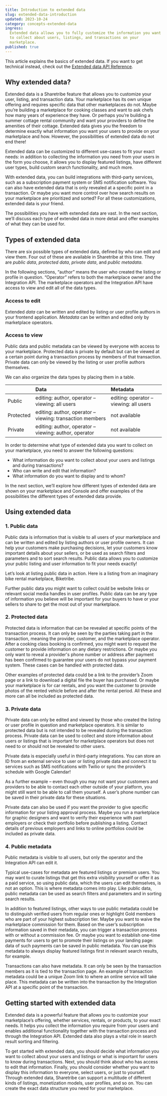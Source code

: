 ```yaml
---
title: Introduction to extended data
slug: extended-data-introduction
updated: 2023-10-24
category: concepts-extended-data
ingress:
  Extended data allows you to fully customize the information you want
  to collect about users, listings, and transactions on your
  marketplace.
published: true
---
```


This article explains the basics of extended data. If you want to get
technical instead, check out the
[Extended data API Reference](/references/extended-data/).

## Why extended data?

Extended data is a Sharetribe feature that allows you to customize your
user, listing, and transaction data. Your marketplace has its own unique
offering and requires specific data that other marketplaces do not.
Maybe you’re building a marketplace for cooking classes and want to ask
chefs how many years of experience they have. Or perhaps you’re building
a summer cottage rental community and want your providers to define the
amenities of their cottage. Extended data gives you the freedom to
determine exactly what information you want your users to provide on
your marketplace and how. However, the possibilities of extended data do
not end there!

Extended data can be customized to different use-cases to fit your exact
needs: in addition to collecting the information you need from your
users in the form you choose, it allows you to display featured
listings, have different user types, build custom search functionality,
and much more.

With extended data, you can build integrations with third-party
services, such as a subscription payment system or SMS notification
software. You can also have extended data that is only revealed at a
specific point in a transaction. Or maybe you want more control over how
search results on your marketplace are prioritized and sorted? For all
these customizations, extended data is your friend.

The possibilities you have with extended data are vast. In the next
section, we’ll discuss each type of extended data in more detail and
offer examples of what they can be used for.

## Types of extended data

There are six possible types of extended data, defined by who can edit
and view them. Four out of these are available in Sharetribe at this
time. They are _public data_, _protected data_, _private data_, and
_public metadata_.

In the following sections, “author” means the user who created the
listing or profile in question. “Operator” refers to both the
marketplace owner and the Integration API. The marketplace operators and
the Integration API have access to view and edit all of the data types.

### Access to edit

Extended _data_ can be written and edited by listing or user profile
authors in your frontend application. _Metadata_ can be written and
edited only by marketplace operators.

### Access to view

Public data and public metadata can be viewed by everyone with access to
your marketplace. Protected data is private by default but can be viewed
at a certain point during a transaction process by members of that
transaction. Private data can only be viewed by the listing or user
profile authors themselves.

We can also organize the data types by placing them in a table.

|           | Data                                                     | Metadata                               |
| :-------- | :------------------------------------------------------- | :------------------------------------- |
| Public    | editing: author, operator – viewing: all users           | editing: operator – viewing: all users |
| Protected | editing: author, operator – viewing: transaction members | not available                          |
| Private   | editing: author, operator – viewing: author, operator    | not available                          |

In order to determine what type of extended data you want to collect on
your marketplace, you need to answer the following questions:

- What information do you want to collect about your users and listings
  and during transactions?
- Who can write and edit that information?
- What information do you want to display and to whom?

In the next section, we’ll explore how different types of extended data
are shown on your marketplace and Console and offer examples of the
possibilities the different types of extended data provide.

## Using extended data

### 1. Public data

Public data is information that is visible to all users of your
marketplace and can be written and edited by listing authors or user
profile owners. It can help your customers make purchasing decisions,
let your customers know important details about your sellers, or be used
as search filters and parameters and to sort search results. Public data
allows you to customize your public listing and user information to fit
your needs exactly!

Let’s look at listing public data in action. Here is a listing from an
imaginary bike rental marketplace, Biketribe.

<publicextendeddatacarousel title="Examples of public extended data">

</publicextendeddatacarousel>

Further public data you might want to collect could be website links or
relevant social media handles in user profiles. Public data can be any
type of information you believe will be important for your buyers to
have or your sellers to share to get the most out of your marketplace.

### 2. Protected data

Protected data is information that can be revealed at specific points of
the transaction process. It can only be seen by the parties taking part
in the transaction, meaning the provider, customer, and the marketplace
operator. After a cooking class booking is confirmed, you might want to
request the customer to provide information on any dietary restrictions.
Or maybe you only want to reveal a provider's phone number or address
after payment has been confirmed to guarantee your users do not bypass
your payment system. These cases can be handled with protected data.

Other examples of protected data could be a link to the provider’s Zoom
page or a link to download a digital file the buyer has purchased. Or
maybe your marketplace is for car rentals, and you want the customer to
provide photos of the rented vehicle before and after the rental period.
All these and more can all be included as protected data.

### 3. Private data

Private data can only be edited and viewed by those who created the
listing or user profile in question and marketplace operators. It is
similar to protected data but is not intended to be revealed during the
transaction process. Private data can be used to collect and store
information about users or listings that is important for marketplace
operators but does not need to or should not be revealed to other users.

Private data is especially useful in third-party integrations. You can
store an ID from an external service to user or listing private data and
connect it to services such as SMS notifications with Twilio or sync the
provider’s schedule with Google Calendar!

As a further example – even though you may not want your customers and
providers to be able to contact each other outside of your platform, you
might still want to be able to call them yourself. A user’s phone number
can be saved in their private data for these situations.

Private data can also be used if you want the provider to give specific
information for your listing approval process. Maybe you run a
marketplace for graphic designers and want to verify their experience
with past employers or check their portfolio before publishing a
listing. Contact details of previous employers and links to online
portfolios could be included as private data.

### 4. Public metadata

Public metadata is visible to all users, but only the operator and the
Integration API can edit it.

<plan tier="extend" feature="Access to Integration API"></plan>

Typical use-cases for metadata are featured listings or premium users.
You may want to curate listings that get this extra visibility yourself
or offer it as a paid service, so using public data, which the users can
edit themselves, is not an option. This is where metadata comes into
play. Like public data, public metadata can be used as search filters
and parameters and in sorting search results.

In addition to featured listings, other ways to use public metadata
could be to distinguish verified users from regular ones or highlight
Gold members who are part of your highest subscription tier. Maybe you
want to waive the marketplace commission for them. Based on the user’s
subscription information saved in their metadata, you can trigger a
transaction process with or without a commission fee. Or maybe you want
to establish one-time payments for users to get to promote their
listings on your landing page: data of such payments can be saved in
public metadata. You can use this metadata to always display featured
listings first in relevant search results, for example.

Transactions can also have metadata. It can only be seen by the
transaction members as it is tied to the transaction page. An example of
transaction metadata could be a unique Zoom link to where an online
service will take place. This metadata can be written into the
transaction by the Integration API at a specific point of the
transaction.

## Getting started with extended data

Extended data is a powerful feature that allows you to customize your
marketplace’s offering, whether services, rentals, or products, to your
exact needs. It helps you collect the information you require from your
users and enables additional functionality together with the transaction
process and through the Integration API. Extended data also plays a
vital role in search result sorting and filtering.

To get started with extended data, you should decide what information
you want to collect about your users and listings or what is important
for users to know during transactions. Next, you should think about who
has access to edit that information. Finally, you should consider
whether you want to display this information to everyone, select users,
or just to yourself. Through extended data, Sharetribe can support a
multitude of different kinds of listings, monetization models, user
profiles, and so on. You can create the exact data structure you need
for your marketplace.
